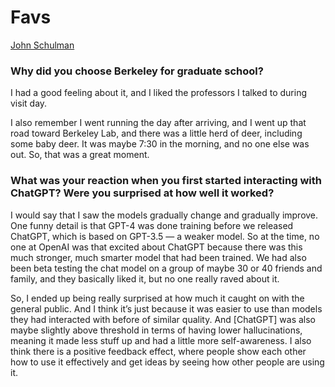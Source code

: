 # Favs

[John Schulman](https://news.berkeley.edu/2023/04/20/chatgpt-architect-berkeley-alum-john-schulman-on-his-journey-with-ai/)
### Why did you choose Berkeley for graduate school?

I had a good feeling about it, and I liked the professors I talked to during visit day.

I also remember I went running the day after arriving, and I went up that road toward Berkeley Lab, and there was a little herd of deer, including some baby deer. It was maybe 7:30 in the morning, and no one else was out. So, that was a great moment.

### What was your reaction when you first started interacting with ChatGPT? Were you surprised at how well it worked?

I would say that I saw the models gradually change and gradually improve. One funny detail is that GPT-4 was done training before we released ChatGPT, which is based on GPT-3.5 — a weaker model. So at the time, no one at OpenAI was that excited about ChatGPT because there was this much stronger, much smarter model that had been trained. We had also been beta testing the chat model on a group of maybe 30 or 40 friends and family, and they basically liked it, but no one really raved about it.

So, I ended up being really surprised at how much it caught on with the general public. And I think it’s just because it was easier to use than models they had interacted with before of similar quality. And [ChatGPT] was also maybe slightly above threshold in terms of having lower hallucinations, meaning it made less stuff up and had a little more self-awareness. I also think there is a positive feedback effect, where people show each other how to use it effectively and get ideas by seeing how other people are using it.
